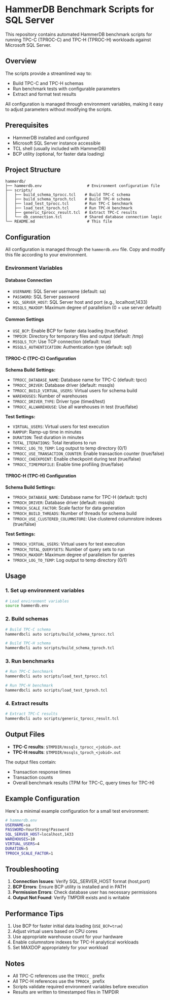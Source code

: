 # HammerDB Benchmark Scripts for SQL Server

This repository contains automated HammerDB benchmark scripts for running TPC-C (TPROC-C) and TPC-H (TPROC-H) workloads against Microsoft SQL Server.

## Overview

The scripts provide a streamlined way to:
- Build TPC-C and TPC-H schemas
- Run benchmark tests with configurable parameters
- Extract and format test results

All configuration is managed through environment variables, making it easy to adjust parameters without modifying the scripts.

## Prerequisites

- HammerDB installed and configured
- Microsoft SQL Server instance accessible
- TCL shell (usually included with HammerDB)
- BCP utility (optional, for faster data loading)

## Project Structure

```
hammerdb/
├── hammerdb.env                    # Environment configuration file
├── scripts/
│   ├── build_schema_tprocc.tcl    # Build TPC-C schema
│   ├── build_schema_tproch.tcl    # Build TPC-H schema
│   ├── load_test_tprocc.tcl       # Run TPC-C benchmark
│   ├── load_test_tproch.tcl       # Run TPC-H benchmark
│   ├── generic_tprocc_result.tcl  # Extract TPC-C results
│   └── db_connection.tcl          # Shared database connection logic
└── README.md                       # This file
```

## Configuration

All configuration is managed through the `hammerdb.env` file. Copy and modify this file according to your environment.

### Environment Variables

#### Database Connection
- `USERNAME`: SQL Server username (default: sa)
- `PASSWORD`: SQL Server password
- `SQL_SERVER_HOST`: SQL Server host and port (e.g., localhost,1433)
- `MSSQLS_MAXDOP`: Maximum degree of parallelism (0 = use server default)

#### Common Settings
- `USE_BCP`: Enable BCP for faster data loading (true/false)
- `TMPDIR`: Directory for temporary files and output (default: /tmp)
- `MSSQLS_TCP`: Use TCP connection (default: true)
- `MSSQLS_AUTHENTICATION`: Authentication type (default: sql)

#### TPROC-C (TPC-C) Configuration

**Schema Build Settings:**
- `TPROCC_DATABASE_NAME`: Database name for TPC-C (default: tpcc)
- `TPROCC_DRIVER`: Database driver (default: mssqls)
- `TPROCC_BUILD_VIRTUAL_USERS`: Virtual users for schema build
- `WAREHOUSES`: Number of warehouses
- `TPROCC_DRIVER_TYPE`: Driver type (timed/test)
- `TPROCC_ALLWAREHOUSE`: Use all warehouses in test (true/false)

**Test Settings:**
- `VIRTUAL_USERS`: Virtual users for test execution
- `RAMPUP`: Ramp-up time in minutes
- `DURATION`: Test duration in minutes
- `TOTAL_ITERATIONS`: Total iterations to run
- `TPROCC_LOG_TO_TEMP`: Log output to temp directory (0/1)
- `TPROCC_USE_TRANSACTION_COUNTER`: Enable transaction counter (true/false)
- `TPROCC_CHECKPOINT`: Enable checkpoint during test (true/false)
- `TPROCC_TIMEPROFILE`: Enable time profiling (true/false)

#### TPROC-H (TPC-H) Configuration

**Schema Build Settings:**
- `TPROCH_DATABASE_NAME`: Database name for TPC-H (default: tpch)
- `TPROCH_DRIVER`: Database driver (default: mssqls)
- `TPROCH_SCALE_FACTOR`: Scale factor for data generation
- `TPROCH_BUILD_THREADS`: Number of threads for schema build
- `TPROCH_USE_CLUSTERED_COLUMNSTORE`: Use clustered columnstore indexes (true/false)

**Test Settings:**
- `TPROCH_VIRTUAL_USERS`: Virtual users for test execution
- `TPROCH_TOTAL_QUERYSETS`: Number of query sets to run
- `TPROCH_MAXDOP`: Maximum degree of parallelism for queries
- `TPROCH_LOG_TO_TEMP`: Log output to temp directory (0/1)

## Usage

### 1. Set up environment variables

```bash
# Load environment variables
source hammerdb.env
```

### 2. Build schemas

```bash
# Build TPC-C schema
hammerdbcli auto scripts/build_schema_tprocc.tcl

# Build TPC-H schema
hammerdbcli auto scripts/build_schema_tproch.tcl
```

### 3. Run benchmarks

```bash
# Run TPC-C benchmark
hammerdbcli auto scripts/load_test_tprocc.tcl

# Run TPC-H benchmark
hammerdbcli auto scripts/load_test_tproch.tcl
```

### 4. Extract results

```bash
# Extract TPC-C results
hammerdbcli auto scripts/generic_tprocc_result.tcl
```

## Output Files

- **TPC-C results**: `$TMPDIR/mssqls_tprocc_<jobid>.out`
- **TPC-H results**: `$TMPDIR/mssqls_tproch_<jobid>.out`

The output files contain:
- Transaction response times
- Transaction counts
- Overall benchmark results (TPM for TPC-C, query times for TPC-H)

## Example Configuration

Here's a minimal example configuration for a small test environment:

```bash
# hammerdb.env
USERNAME=sa
PASSWORD=YourStrong!Password
SQL_SERVER_HOST=localhost,1433
WAREHOUSES=10
VIRTUAL_USERS=4
DURATION=5
TPROCH_SCALE_FACTOR=1
```

## Troubleshooting

1. **Connection Issues**: Verify SQL_SERVER_HOST format (host,port)
2. **BCP Errors**: Ensure BCP utility is installed and in PATH
3. **Permission Errors**: Check database user has necessary permissions
4. **Output Not Found**: Verify TMPDIR exists and is writable

## Performance Tips

1. Use BCP for faster initial data loading (`USE_BCP=true`)
2. Adjust virtual users based on CPU cores
3. Use appropriate warehouse count for your hardware
4. Enable columnstore indexes for TPC-H analytical workloads
5. Set MAXDOP appropriately for your workload

## Notes

- All TPC-C references use the `TPROCC_` prefix
- All TPC-H references use the `TPROCH_` prefix
- Scripts validate required environment variables before execution
- Results are written to timestamped files in TMPDIR
